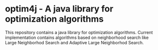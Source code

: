 # optim4j - A java library for optimization algorithms
This repository contains a java library for optimization algorithms. Current implementation contains algorithms based on neighborhood search like Large Neighborhod Search and Adaptive Large Neighborhod Search.
